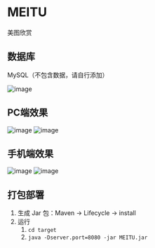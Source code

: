# MEITU
美图欣赏

## 数据库
MySQL（不包含数据，请自行添加）

![image](https://user-images.githubusercontent.com/41621936/231721065-a15dbe97-0622-4b24-9777-e8977b778fac.png)


## PC端效果
![image](https://user-images.githubusercontent.com/41621936/231717641-f18279e9-1835-4bd5-91fe-235e031099f1.png)
![image](https://user-images.githubusercontent.com/41621936/231716440-979b11be-8f90-4256-a9a0-0cf42838df15.png)

## 手机端效果
![image](https://user-images.githubusercontent.com/41621936/231720038-1e45d9a6-21b7-4f21-86d4-ba6d315186a9.png)
![image](https://user-images.githubusercontent.com/41621936/231718906-1760cad0-9db8-4e54-b92b-51f115754165.png)

## 打包部署
 1. 生成 Jar 包：Maven -> Lifecycle -> install
 2. 运行
    1. `cd target`    
    2. `java -Dserver.port=8080 -jar MEITU.jar `
